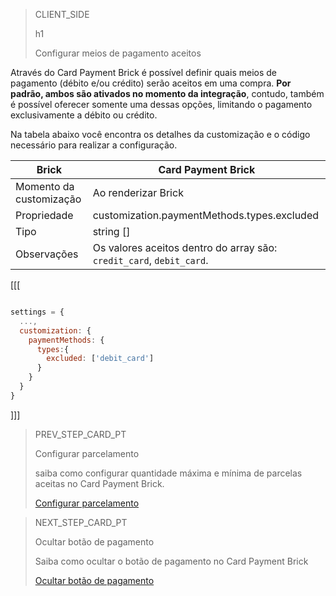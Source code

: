 > CLIENT_SIDE
>
> h1
>
> Configurar meios de pagamento aceitos

Através do Card Payment Brick é possível definir quais meios de pagamento (débito e/ou crédito) serão aceitos em uma compra. **Por padrão, ambos são ativados no momento da integração**, contudo, também é possível oferecer somente uma dessas opções, limitando o pagamento exclusivamente a débito ou crédito.

Na tabela abaixo você encontra os detalhes da customização e o código necessário para realizar a configuração.

| Brick  | Card Payment Brick  |
| --- | --- |
| Momento da customização  | Ao renderizar Brick  |
| Propriedade  | customization.paymentMethods.types.excluded |
| Tipo  | string [] |
| Observações  | Os valores aceitos dentro do array são: `credit_card`, `debit_card`.  |

[[[
```Javascript

settings = {
  ...,
  customization: {
    paymentMethods: {
      types:{
        excluded: ['debit_card']
      }
    }
  }
}
```
]]]

> PREV_STEP_CARD_PT
>
> Configurar parcelamento
>
> saiba como configurar quantidade máxima e mínima de parcelas aceitas no Card Payment Brick.
>
> [Configurar parcelamento](/developers/pt/docs/checkout-bricks/card-payment-brick/additional-customization/configure-installments)

> NEXT_STEP_CARD_PT
>
> Ocultar botão de pagamento
>
> Saiba como ocultar o botão de pagamento no Card Payment Brick
>
> [Ocultar botão de pagamento](/developers/pt/docs/checkout-bricks/card-payment-brick/additional-customization/hide-payment-button)